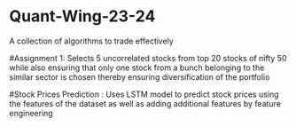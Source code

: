 # Quant-Wing-23-24
A collection of algorithms to trade effectively

#Assignment 1: Selects 5 uncorrelated stocks from top 20 stocks of nifty 50 while also ensuring that only one stock from a bunch belonging to the similar sector is chosen thereby ensuring diversification of the portfolio

#Stock Prices Prediction : Uses LSTM model to predict stock prices using the features of the dataset as well as adding additional features by feature engineering
